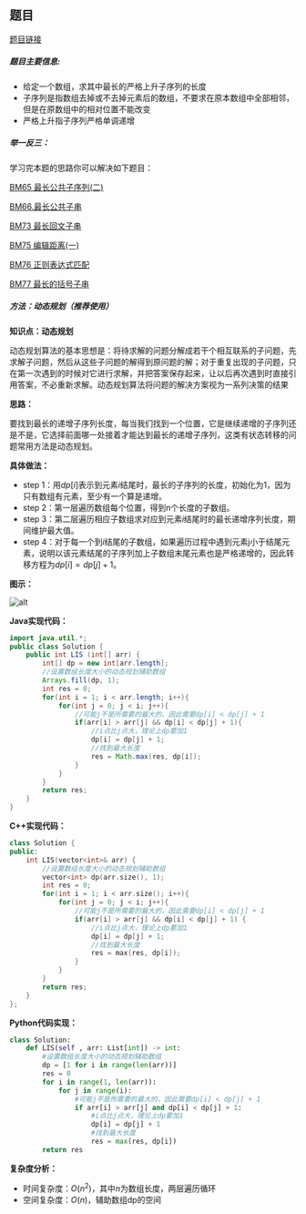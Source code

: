 ## 题目
[题目链接](https://www.nowcoder.com/practice/5164f38b67f846fb8699e9352695cd2f?tpId=196&tqId=2281434&sourceUrl=/exam/oj&channenl=wgithub&fromPut=wgithub)

##### 题目主要信息:
- 给定一个数组，求其中最长的严格上升子序列的长度
- 子序列是指数组去掉或不去掉元素后的数组，不要求在原本数组中全部相邻，但是在原数组中的相对位置不能改变
- 严格上升指子序列严格单调递增

##### 举一反三：

学习完本题的思路你可以解决如下题目：

[BM65 最长公共子序列(二)](https://www.nowcoder.com/practice/6d29638c85bb4ffd80c020fe244baf11?tpId=295&tqId=991075)

[BM66.最长公共子串](https://www.nowcoder.com/practice/f33f5adc55f444baa0e0ca87ad8a6aac?tpId=295&tqId=991150)

[BM73 最长回文子串](https://www.nowcoder.com/practice/b4525d1d84934cf280439aeecc36f4af?tpId=295&tqId=25269)

[BM75 编辑距离(一)](https://www.nowcoder.com/practice/6a1483b5be1547b1acd7940f867be0da?tpId=295&tqId=2294660)

[BM76 正则表达式匹配](https://www.nowcoder.com/practice/28970c15befb4ff3a264189087b99ad4?tpId=295&tqId=1375406)

[BM77 最长的括号子串](https://www.nowcoder.com/practice/45fd68024a4c4e97a8d6c45fc61dc6ad?tpId=295&tqId=715)

##### 方法：动态规划（推荐使用）

**知识点：动态规划**

动态规划算法的基本思想是：将待求解的问题分解成若干个相互联系的子问题，先求解子问题，然后从这些子问题的解得到原问题的解；对于重复出现的子问题，只在第一次遇到的时候对它进行求解，并把答案保存起来，让以后再次遇到时直接引用答案，不必重新求解。动态规划算法将问题的解决方案视为一系列决策的结果

**思路：**

要找到最长的递增子序列长度，每当我们找到一个位置，它是继续递增的子序列还是不是，它选择前面哪一处接着才能达到最长的递增子序列，这类有状态转移的问题常用方法是动态规划。

**具体做法：**

- step 1：用$dp[i]$表示到元素$i$结尾时，最长的子序列的长度，初始化为1，因为只有数组有元素，至少有一个算是递增。
- step 2：第一层遍历数组每个位置，得到n个长度的子数组。
- step 3：第二层遍历相应子数组求对应到元素$i$结尾时的最长递增序列长度，期间维护最大值。
- step 4：对于每一个到$i$结尾的子数组，如果遍历过程中遇到元素j小于结尾元素，说明以该元素结尾的子序列加上子数组末尾元素也是严格递增的，因此转移方程为$dp[i] = dp[j] + 1$。

**图示：**

![alt](https://uploadfiles.nowcoder.com/images/20220218/397721558_1645185126501/E86C643E2CD0E3FBCFED92B006AB9473)

**Java实现代码：**
```java
import java.util.*;
public class Solution {
    public int LIS (int[] arr) {
        int[] dp = new int[arr.length];
        //设置数组长度大小的动态规划辅助数组
        Arrays.fill(dp, 1); 
        int res = 0;
        for(int i = 1; i < arr.length; i++){
            for(int j = 0; j < i; j++){
                //可能j不是所需要的最大的，因此需要dp[i] < dp[j] + 1
                if(arr[i] > arr[j] && dp[i] < dp[j] + 1){
                    //i点比j点大，理论上dp要加1
                    dp[i] = dp[j] + 1; 
                    //找到最大长度
                    res = Math.max(res, dp[i]); 
                }
            }
        }
        return res;
    }
}
```
**C++实现代码：**
```cpp
class Solution {
public:
    int LIS(vector<int>& arr) {
        //设置数组长度大小的动态规划辅助数组
        vector<int> dp(arr.size(), 1); 
        int res = 0;
        for(int i = 1; i < arr.size(); i++){
            for(int j = 0; j < i; j++){
                //可能j不是所需要的最大的，因此需要dp[i] < dp[j] + 1
                if(arr[i] > arr[j] && dp[i] < dp[j] + 1) {
                    //i点比j点大，理论上dp要加1
                    dp[i] = dp[j] + 1; 
                    //找到最大长度
                    res = max(res, dp[i]); 
                }
            }
        }
        return res;
    }
};
```
**Python代码实现：**
```Python
class Solution:
    def LIS(self , arr: List[int]) -> int:
        #设置数组长度大小的动态规划辅助数组
        dp = [1 for i in range(len(arr))] 
        res = 0
        for i in range(1, len(arr)):
            for j in range(i):
                #可能j不是所需要的最大的，因此需要dp[i] < dp[j] + 1
                if arr[i] > arr[j] and dp[i] < dp[j] + 1: 
                    #i点比j点大，理论上dp要加1
                    dp[i] = dp[j] + 1 
                    #找到最大长度
                    res = max(res, dp[i]) 
        return res
```

**复杂度分析：**
- 时间复杂度：$O(n^2)$，其中$n$为数组长度，两层遍历循环
- 空间复杂度：$O(n)$，辅助数组dp的空间
